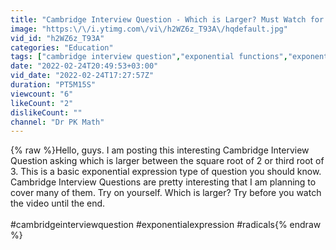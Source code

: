 ```yaml
---
title: "Cambridge Interview Question - Which is Larger? Must Watch for Basic Exponential Expression"
image: "https:\/\/i.ytimg.com\/vi\/h2WZ6z_T93A\/hqdefault.jpg"
vid_id: "h2WZ6z_T93A"
categories: "Education"
tags: ["cambridge interview question","exponential functions","exponents"]
date: "2022-02-24T20:49:53+03:00"
vid_date: "2022-02-24T17:27:57Z"
duration: "PT5M15S"
viewcount: "6"
likeCount: "2"
dislikeCount: ""
channel: "Dr PK Math"
---
```

{% raw %}Hello, guys. I am posting this interesting Cambridge Interview Question asking which is larger between the square root of 2 or third root of 3. This is a basic exponential expression type of question you should know. Cambridge Interview Questions are pretty interesting that I am planning to cover many of them. Try on yourself. Which is larger? Try before you watch the video until the end. <br /><br />#cambridgeinterviewquestion #exponentialexpression #radicals{% endraw %}
